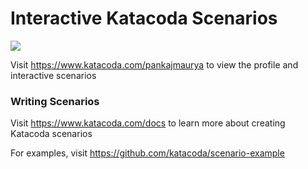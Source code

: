 # Interactive Katacoda Scenarios

[![](http://shields.katacoda.com/katacoda/pankajmaurya/count.svg)](https://www.katacoda.com/pankajmaurya "Get your profile on Katacoda.com")

Visit https://www.katacoda.com/pankajmaurya to view the profile and interactive scenarios

### Writing Scenarios
Visit https://www.katacoda.com/docs to learn more about creating Katacoda scenarios

For examples, visit https://github.com/katacoda/scenario-example
